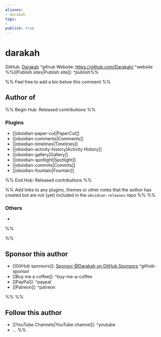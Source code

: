 ```yaml
---
aliases:
- darakah
tags: 
- 
publish: true
---
```


# darakah

GitHub: [Darakah](https://github.com/Darakah/) ^github
Website: <https://github.com/Darakah/> ^website
%%[[Publish sites|Publish site]]: ^publish%%

%% Feel free to add a bio below this comment %%


## Author of

%% Begin Hub: Released contributions %%
### Plugins
- [[obsidian-paper-cut|PaperCut]]
- [[obsidian-comments|Comments]]
- [[obsidian-timelines|Timelines]]
- [[obsidian-activity-history|Activity History]]
- [[obsidian-gallery|Gallery]]
- [[obsidian-spotlight|Spotlight]]
- [[obsidian-commits|Commits]]
- [[obsidian-fountain|Fountain]]

%% End Hub: Released contributions %%

%% Add links to any plugins, themes or other notes that the author has created but are not (yet) included in the `obsidian-releases` repo %%
%%
### Others 

- 
%%

%%
## Sponsor this author

- [[GitHub sponsors]]: [Sponsor @Darakah on GitHub Sponsors](https://github.com/sponsors/Darakah) ^github-sponsor
- [[Buy me a coffee]]: ^buy-me-a-coffee
- [[PayPal]]: ^paypal
- [[Patreon]]: ^patreon

%%
%%
## Follow this author

- [[YouTube Channels|YouTube channel]]: ^youtube
- ...
%%